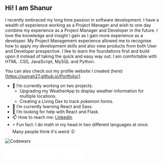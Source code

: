## Hi! I am Shanur

I recently embraced my long time passion in software development. I have a wealth of experience working as a Project Manager and wish to one day combine my experience as a Project Manager and Developer in the future. I love the knowledge and insight I gain as I gain more experience as a developer. My Project Management experience allowed me to recognise how to apply my development skills and also view products from both User and Developer prespective. I like to learn the foundations first and build upon it instead of taking the quick and easy way out. I am comfortable with HTML. CSS, JavaScript, MySQL and Python.

You can also check out my profile website I created (here)[https://sunrah27.github.io/Portfolio/].

- 🔭 I’m currently working on two projects:
  - Upgrading my WeatherApp to display weather information for multiple locations.
  - Creating a Living Dex to track pokemon forms.
- 🌱 I’m currently learning React and Sass.
- 🤔 I’m looking for help with React and Flask.
- 📫 How to reach me: [LInkedIn](https://www.linkedin.com/in/shanur-islam-5b9120224/)
- ⚡ Fun fact: I do math in my head in two different languages at once. Many people think it's weird :D

![Codewars](https://www.codewars.com/users/Sun%20Rah/badges/large)

<img src="/html5.png" width="40">  <img src="/css3.png" width="40">  <img src="/javascript.png" width="40">  <img src="/python.png" width="40">  <img src="/flask.png" width="40">  <img src="/mysql.png" width="40">

<!--
**sunrah27/sunrah27** is a ✨ _special_ ✨ repository because its `README.md` (this file) appears on your GitHub profile.

Here are some ideas to get you started:

- 🔭 I’m currently working on ...
- 🌱 I’m currently learning ...
- 👯 I’m looking to collaborate on ...
- 🤔 I’m looking for help with ...
- 💬 Ask me about ...
- 📫 How to reach me: ...
- 😄 Pronouns: ...
- ⚡ Fun fact: ...
-->
